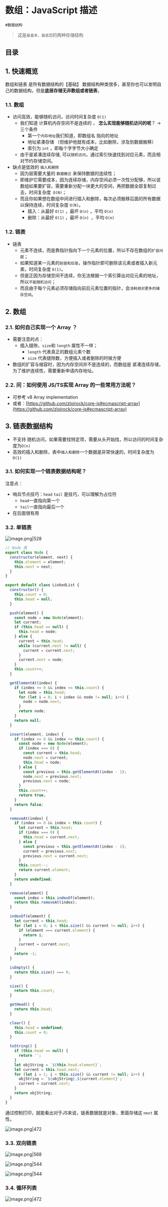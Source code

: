 
# 数组：JavaScript 描述

`#数据结构` 

> 这是`最基本、最底层`的两种存储结构


## 目录
<!-- toc -->
 ## 1. 快速概览 

数组和链表 是所有数据结构的【基础】
数据结构种类很多，甚至你也可以发明自己的数据结构，但是**底层存储无非数组或者链表**，

### 1.1. 数组 

- 访问高效，能够随机访问，访问时间复杂度 `O(1)` 
	- 我们知道 计算机内存空间不是连续的 ，  **怎么实现能够随机访问的呢**？ →  三个条件
		- 第一个`内存地址`我们知道，即数组名 指向的地址
		- 地址紧凑存储 （但维护他就有成本，比如删除，涉及到数据搬移）
		- 索引为 `int` ，即每个字字节大小确定
	- 由于是紧凑连续存储, 可以`随机访问`，通过索引快速找到对应元素，而且相对节约存储空间。
- 缺点是低效的 `插入和删除`
	- 因为层需要大量的 `数据搬迁` 来保持数据的连续性； 
	- 即维护它需要成本，因为连续存储，内存空间必须一次性分配够，所以说数组如果要扩容，需要重新分配一块更大的空间，再把数据全部复制过去，时间复杂度` O(N)`； 
	- 而且你如果想在数组中间进行插入和删除，每次必须搬移后面的所有数据以保持连续，时间复杂度 `O(N)`。
		- 插入：从最好 `O(1)` ，最坏 `O(n)` ，平均 `O(n)`
		- 删除：从最好 `O(1)` ，最坏 `O(n) `，平均 `O(n)`

### 1.2. 链表

- 链表 
	- 元素不连续，而是靠指针指向下一个元素的位置，所以不存在数组的`扩容问题`；
	- 如果知道某一元素的`前驱和后驱`，操作指针即可删除该元素或者插入新元素，时间复杂度 `O(1)`。
	- 但是正因为存储空间不连续，你无法根据一个索引算出对应元素的地址，所以`不能随机访问`；
	- 而且由于每个元素必须存储指向前后元素位置的指针，会`消耗相对更多的储存空间`。

## 2. 数组

### 2.1. 如何自己实现一个 Array ？

- 需要注意的点：
	- 插入缝隙，`size`和 `length` 属性不一样；
		- `length` 代表真正的数组元素个数
		- `size` 代表缝隙数，方便插入或者删除的时候方便 
- 数组的扩容与缩容时，因为内存空间并不是连续的，而数组是 紧凑连续存储， 为了维护连续性，需要重新申请内存地址。

### 2.2. 问：如何使用 JS/TS实现 Array 的一些常用方法呢？ 

- 可参考 v8 Array implementation
- 或者：[https://github.com/zloirock/core-js#ecmascript-array](https://github.com/zloirock/core-js#ecmascript-array)

## 3. 链表数据结构

- 不支持 随机访问，如果需要找特定项，需要从头开始找，所以访问的时间复杂度为`O(n)`
- 高效的插入和删除，表中`插入和删除`一个数据是非常快速的，时间复杂度为 `O(1)` 

### 3.1. 如何实现一个链表数据结构呢？

注意点：
- 哨兵节点技巧：`head` `tail` 是技巧，可以理解为占位符
	- `head`一直指向第一个
	- `tail`一直指向最后一个
- 在后面很有用

### 3.2. 单链表

![image.png|528](https://832-1310531898.cos.ap-beijing.myqcloud.com/0542898d8fa6d910736fb27fba9b60f6.png)

```javascript
// Node 类 
export class Node {
  constructor(element, next) {
    this.element = element;
    this.next = next;
  }
}

export default class LinkedList {
  constructor() {
    this.count = 0;
    this.head = null;
  }

  push(element) {
    const node = new Node(element);
    let current;
    if (this.head == null) {
      this.head = node;
    } else {
      current = this.head;
      while (current.next != null) {
        current = current.next;
      }
      current.next = node;
    }
    this.count++;
  }

  getElementAt(index) {
    if (index >= 0 && index <= this.count) {
      let node = this.head;
      for (let i = 0; i < index && node != null; i++) {
        node = node.next;
      }
      return node;
    }
    return null;
  }

  insert(element, index) {
    if (index >= 0 && index <= this.count) {
      const node = new Node(element);
      if (index === 0) {
        const current = this.head;
        node.next = current;
        this.head = node;
      } else {
        const previous = this.getElementAt(index - 1);
        node.next = previous.next;
        previous.next = node;
      }
      this.count++;
      return true;
    }
    return false;
  }

  removeAt(index) {
    if (index >= 0 && index < this.count) {
      let current = this.head;
      if (index === 0) {
        this.head = current.next;
      } else {
        const previous = this.getElementAt(index - 1);
        current = previous.next;
        previous.next = current.next;
      }
      this.count--;
      return current.element;
    }
    return undefined;
  }

  remove(element) {
    const index = this.indexOf(element);
    return this.removeAt(index);
  }

  indexOf(element) {
    let current = this.head;
    for (let i = 0; i < this.size() && current != null; i++) {
      if (element === current.element) {
        return i;
      }
      current = current.next;
    }
    return -1;
  }

  isEmpty() {
    return this.size() === 0;
  }

  size() {
    return this.count;
  }

  getHead() {
    return this.head;
  }

  clear() {
    this.head = undefined;
    this.count = 0;
  }

  toString() {
    if (this.head == null) {
      return '';
    }
    let objString = `${this.head.element}`;
    let current = this.head.next;
    for (let i = 1; i < this.size() && current != null; i++) {
      objString = `${objString},${current.element}`;
      current = current.next;
    }
    return objString;
  }
}
```

通过控制打印，就能看出对于JS来说，链表数据就是对象，里面存储这 `next` 属性。

![image.png|472](https://832-1310531898.cos.ap-beijing.myqcloud.com/389820c4f9173393d6149c2491f7b31b.png)

### 3.3. 双向链表

![image.png|568](https://832-1310531898.cos.ap-beijing.myqcloud.com/8f6dc869c193063aad199bcc490cd88e.png)

![image.png|544](https://832-1310531898.cos.ap-beijing.myqcloud.com/4c700a89c496baf7fd654ed318a75acb.png)

![image.png|544](https://832-1310531898.cos.ap-beijing.myqcloud.com/217f996a736b94f64b1fbed202804866.png)

### 3.4. 循环列表

![image.png|472](https://832-1310531898.cos.ap-beijing.myqcloud.com/5975cb8f5b90f5e00b94c59eed80e557.png)

